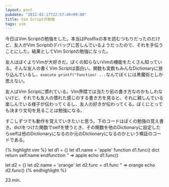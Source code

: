 ```yaml
---
layout: post
pubdate: "2012-02-17T22:57:46+09:00"
title: Vim Scriptの勉強
tags: vim
---
```

今日はVim Scriptの勉強をした。本当はPostfixの本を読むつもりだったのだけど、友人がVim Scriptのデバッグに苦しんでいるようだったので、それを手伝うことにした。結果としてVim Scriptの勉強になった。

友人はぼくよりVimが大好きだ。ぼくの知らないVimの機能をたくさん知っている。そんな友人の書くVim Scriptは面白い。関数も変数もみんなDictionaryに放り込んでいるし、`execute printf("function! ...`なんてぼくには黒魔術としか思えない。

友人はVim Scriptに慣れている。Vim界隈では当たり前の書き方なのかもしれないけど、それでも友人の慣れた感じのする書き方を見ると、それに親しんでいる楽しんでいる様子が伝わってくるし、友人の好きが伝わってくる。ぼくにとっても決まり文句を見ることは勉強になる。

すこしずつでも動作を覚えていきたいと思う。下のコードはぼくの勉強の覚え書き。dictをつけた関数でselfを使うとき、その関数を他のDictionaryに設定したらselfは他のDictionaryになるのか元のDictionaryになるのかという検証のコードである。

{% highlight vim %}
let d1 = {}
let d1.name = 'apple'
function d1.func() dict
  return self.name
endfunction
" => apple
echo d1.func()

let d2 = {}
let d2.name = 'orange'
let d2.func = d1.func
" => orange
echo d2.func()
{% endhighlight %}

23 min.
